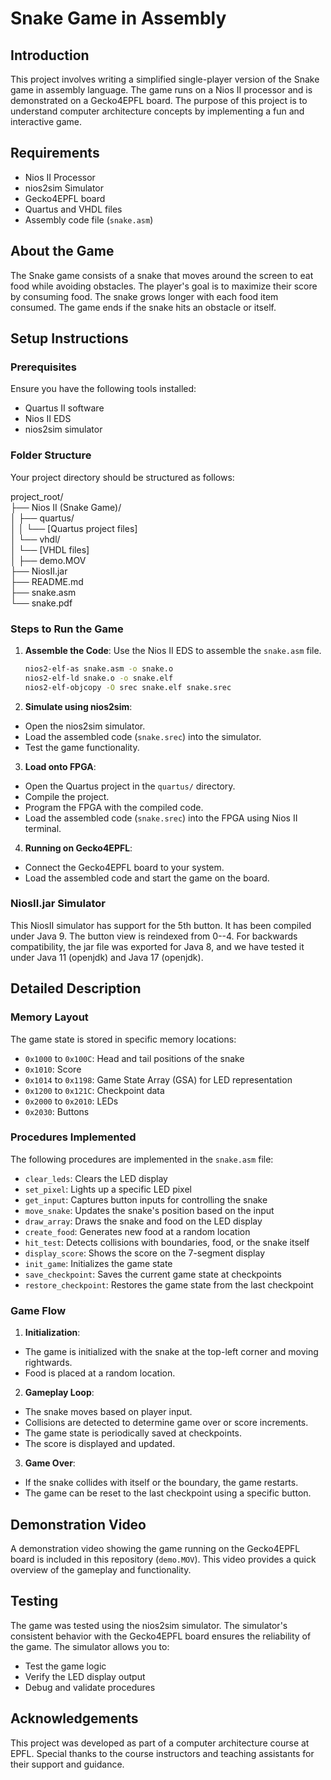 # Snake Game in Assembly

## Introduction
This project involves writing a simplified single-player version of the Snake game in assembly language. The game runs on a Nios II processor and is demonstrated on a Gecko4EPFL board. The purpose of this project is to understand computer architecture concepts by implementing a fun and interactive game.

## Requirements
- Nios II Processor
- nios2sim Simulator
- Gecko4EPFL board
- Quartus and VHDL files
- Assembly code file (`snake.asm`)

## About the Game
The Snake game consists of a snake that moves around the screen to eat food while avoiding obstacles. The player's goal is to maximize their score by consuming food. The snake grows longer with each food item consumed. The game ends if the snake hits an obstacle or itself.

## Setup Instructions

### Prerequisites
Ensure you have the following tools installed:
- Quartus II software
- Nios II EDS
- nios2sim simulator

### Folder Structure
Your project directory should be structured as follows:

project_root/
\
├── Nios II (Snake Game)/
\
│ ├── quartus/
\
│ │ └── [Quartus project files]
\
│ └── vhdl/
\
│ └── [VHDL files]
\
│
├── demo.MOV
\
├── NiosII.jar
\
├── README.md
\
├── snake.asm
\
└── snake.pdf


### Steps to Run the Game
1. **Assemble the Code**: Use the Nios II EDS to assemble the `snake.asm` file.
   ```sh
   nios2-elf-as snake.asm -o snake.o
   nios2-elf-ld snake.o -o snake.elf
   nios2-elf-objcopy -O srec snake.elf snake.srec

2. **Simulate using nios2sim**:
- Open the nios2sim simulator.
- Load the assembled code (`snake.srec`) into the simulator.
- Test the game functionality.

3. **Load onto FPGA**:
- Open the Quartus project in the `quartus/` directory.
- Compile the project.
- Program the FPGA with the compiled code.
- Load the assembled code (`snake.srec`) into the FPGA using Nios II terminal.

4. **Running on Gecko4EPFL**:
- Connect the Gecko4EPFL board to your system.
- Load the assembled code and start the game on the board.

### NiosII.jar Simulator
This NiosII simulator has support for the 5th button. It has been compiled under Java 9. The button view is reindexed from 0--4. For backwards compatibility, the jar file was exported for Java 8, and we have tested it under Java 11 (openjdk) and Java 17 (openjdk).

## Detailed Description

### Memory Layout
The game state is stored in specific memory locations:
- `0x1000` to `0x100C`: Head and tail positions of the snake
- `0x1010`: Score
- `0x1014` to `0x1198`: Game State Array (GSA) for LED representation
- `0x1200` to `0x121C`: Checkpoint data
- `0x2000` to `0x2010`: LEDs
- `0x2030`: Buttons

### Procedures Implemented
The following procedures are implemented in the `snake.asm` file:
- `clear_leds`: Clears the LED display
- `set_pixel`: Lights up a specific LED pixel
- `get_input`: Captures button inputs for controlling the snake
- `move_snake`: Updates the snake's position based on the input
- `draw_array`: Draws the snake and food on the LED display
- `create_food`: Generates new food at a random location
- `hit_test`: Detects collisions with boundaries, food, or the snake itself
- `display_score`: Shows the score on the 7-segment display
- `init_game`: Initializes the game state
- `save_checkpoint`: Saves the current game state at checkpoints
- `restore_checkpoint`: Restores the game state from the last checkpoint

### Game Flow
1. **Initialization**:
- The game is initialized with the snake at the top-left corner and moving rightwards.
- Food is placed at a random location.

2. **Gameplay Loop**:
- The snake moves based on player input.
- Collisions are detected to determine game over or score increments.
- The game state is periodically saved at checkpoints.
- The score is displayed and updated.

3. **Game Over**:
- If the snake collides with itself or the boundary, the game restarts.
- The game can be reset to the last checkpoint using a specific button.

## Demonstration Video
A demonstration video showing the game running on the Gecko4EPFL board is included in this repository (`demo.MOV`). This video provides a quick overview of the gameplay and functionality.

## Testing
The game was tested using the nios2sim simulator. The simulator's consistent behavior with the Gecko4EPFL board ensures the reliability of the game. The simulator allows you to:
- Test the game logic
- Verify the LED display output
- Debug and validate procedures

## Acknowledgements
This project was developed as part of a computer architecture course at EPFL. Special thanks to the course instructors and teaching assistants for their support and guidance.
